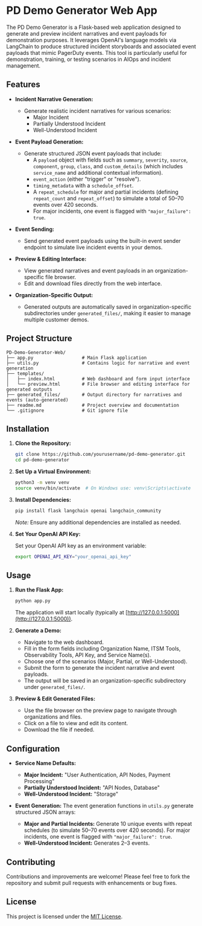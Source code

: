 # PD Demo Generator Web App

The PD Demo Generator is a Flask-based web application designed to generate and preview incident narratives and event payloads for demonstration purposes. It leverages OpenAI's language models via LangChain to produce structured incident storyboards and associated event payloads that mimic PagerDuty events. This tool is particularly useful for demonstration, training, or testing scenarios in AIOps and incident management.

## Features

- **Incident Narrative Generation:**
  - Generate realistic incident narratives for various scenarios:
    - Major Incident
    - Partially Understood Incident
    - Well-Understood Incident

- **Event Payload Generation:**
  - Generate structured JSON event payloads that include:
    - A `payload` object with fields such as `summary`, `severity`, `source`, `component`, `group`, `class`, and `custom_details` (which includes `service_name` and additional contextual information).
    - `event_action` (either "trigger" or "resolve").
    - `timing_metadata` with a `schedule_offset`.
    - A `repeat_schedule` for major and partial incidents (defining `repeat_count` and `repeat_offset`) to simulate a total of 50–70 events over 420 seconds.
    - For major incidents, one event is flagged with `"major_failure": true`.

- **Event Sending:**
  - Send generated event payloads using the built-in event sender endpoint to simulate live incident events in your demos.

- **Preview & Editing Interface:**
  - View generated narratives and event payloads in an organization-specific file browser.
  - Edit and download files directly from the web interface.

- **Organization-Specific Output:**
  - Generated outputs are automatically saved in organization-specific subdirectories under `generated_files/`, making it easier to manage multiple customer demos.

## Project Structure

```
PD-Demo-Generator-Web/
├── app.py                  # Main Flask application
├── utils.py                # Contains logic for narrative and event generation
├── templates/
│   ├── index.html          # Web dashboard and form input interface
│   └── preview.html        # File browser and editing interface for generated outputs
├── generated_files/        # Output directory for narratives and events (auto-generated)
├── readme.md               # Project overview and documentation
└── .gitignore              # Git ignore file
```

## Installation

1. **Clone the Repository:**

   ```bash
   git clone https://github.com/yourusername/pd-demo-generator.git
   cd pd-demo-generator
   ```

2. **Set Up a Virtual Environment:**

   ```bash
   python3 -m venv venv
   source venv/bin/activate  # On Windows use: venv\Scripts\activate
   ```

3. **Install Dependencies:**

   ```bash
   pip install flask langchain openai langchain_community
   ```

   *Note:* Ensure any additional dependencies are installed as needed.

4. **Set Your OpenAI API Key:**

   Set your OpenAI API key as an environment variable:
   
   ```bash
   export OPENAI_API_KEY="your_openai_api_key"
   ```

## Usage

1. **Run the Flask App:**

   ```bash
   python app.py
   ```

   The application will start locally (typically at [http://127.0.0.1:5000](http://127.0.0.1:5000)).

2. **Generate a Demo:**

   - Navigate to the web dashboard.
   - Fill in the form fields including Organization Name, ITSM Tools, Observability Tools, API Key, and Service Name(s).
   - Choose one of the scenarios (Major, Partial, or Well-Understood).
   - Submit the form to generate the incident narrative and event payloads.
   - The output will be saved in an organization-specific subdirectory under `generated_files/`.

3. **Preview & Edit Generated Files:**

   - Use the file browser on the preview page to navigate through organizations and files.
   - Click on a file to view and edit its content.
   - Download the file if needed.

## Configuration

- **Service Name Defaults:**
  - **Major Incident:** "User Authentication, API Nodes, Payment Processing"
  - **Partially Understood Incident:** "API Nodes, Database"
  - **Well-Understood Incident:** "Storage"

- **Event Generation:**
  The event generation functions in `utils.py` generate structured JSON arrays:
  - **Major and Partial Incidents:** Generate 10 unique events with repeat schedules (to simulate 50–70 events over 420 seconds). For major incidents, one event is flagged with `"major_failure": true`.
  - **Well-Understood Incident:** Generates 2–3 events.

## Contributing

Contributions and improvements are welcome! Please feel free to fork the repository and submit pull requests with enhancements or bug fixes.

## License

This project is licensed under the [MIT License](LICENSE).
